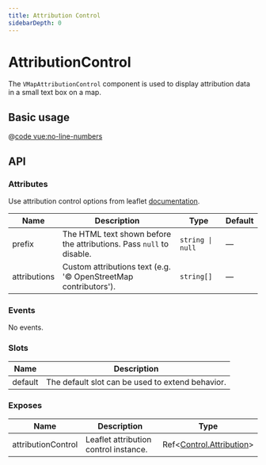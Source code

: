 ```yaml
---
title: Attribution Control
sidebarDepth: 0
---
```


# AttributionControl

The `VMapAttributionControl` component is used to display attribution data in a small text box on a map.

## Basic usage

<ClientOnly>
  <Demo url="/control/basic-attribution-control" >
  
  @[code vue:no-line-numbers](@playground/control/basic-attribution-control.vue)
  
  </Demo>
</ClientOnly>

## API

### Attributes

Use attribution control options from leaflet [documentation](https://leafletjs.com/reference.html#control-attribution).

| Name         | Description                                                          | Type             | Default |
| ------------ | -------------------------------------------------------------------- | ---------------- | ------- |
| prefix       | The HTML text shown before the attributions. Pass `null` to disable. | `string \| null` | —       |
| attributions | Custom attributions text (e.g. '&copy; OpenStreetMap contributors'). | `string[]`       | —       |

### Events

No events.

### Slots

| Name    | Description                                      |
| ------- | ------------------------------------------------ |
| default | The default slot can be used to extend behavior. |

### Exposes

| Name               | Description                           | Type                                                                   |
| ------------------ | ------------------------------------- | ---------------------------------------------------------------------- |
| attributionControl | Leaflet attribution control instance. | Ref<[Control.Attribution](/components/types.html#control-attribution)> |
